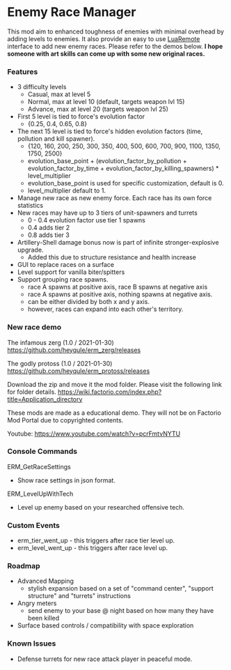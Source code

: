 # Enemy Race Manager
This mod aim to enhanced toughness of enemies with minimal overhead by adding levels to enemies. 
It also provide an easy to use [LuaRemote](https://lua-api.factorio.com/latest/LuaRemote.html) interface to add new enemy races. Please refer to the demos below.
**I hope someone with art skills can come up with some new original races.**

### Features
- 3 difficulty levels 
  * Casual, max at level 5
  * Normal, max at level 10 (default, targets weapon lvl 15) 
  * Advance, max at level 20 (targets weapon lvl 25)
- First 5 level is tied to force's evolution factor
  * {0.25, 0.4, 0.65, 0.8}
- The next 15 level is tied to force's hidden evolution factors (time, pollution and kill spawner).
  * {120, 160, 200, 250, 300, 350, 400, 500, 600, 700, 900, 1100, 1350, 1750, 2500}
  * evolution_base_point + (evolution_factor_by_pollution + evolution_factor_by_time + evolution_factor_by_killing_spawners) * level_multiplier
  * evolution_base_point is used for specific customization, default is 0.
  * level_multiplier default to 1.
- Manage new race as new enemy force.  Each race has its own force statistics
- New races may have up to 3 tiers of unit-spawners and turrets
  * 0 - 0.4 evolution factor use tier 1 spawns
  * 0.4 adds tier 2
  * 0.8 adds tier 3
- Artillery-Shell damage bonus now is part of infinite stronger-explosive upgrade.  
  * Added this due to structure resistance and health increase
- GUI to replace races on a surface
- Level support for vanilla biter/spitters
- Support grouping race spawns.    
  * race A spawns at positive axis, race B spawns at negative axis
  * race A spawns at positive axis, nothing spawns at negative axis.  
  * can be either divided by both x and y axis.
  * however, races can expand into each other's territory.
  
 
### New race demo
The infamous zerg (1.0 / 2021-01-30)
https://github.com/heyqule/erm_zerg/releases

The godly protoss (1.0 / 2021-01-30)
https://github.com/heyqule/erm_protoss/releases

Download the zip and move it the mod folder. Please visit the following link for folder details.  https://wiki.factorio.com/index.php?title=Application_directory

These mods are made as a educational demo. They will not be on Factorio Mod Portal due to copyrighted contents.

Youtube: https://www.youtube.com/watch?v=pcrFmtvNYTU 

### Console Commands
ERM_GetRaceSettings
  * Show race settings in json format.

ERM_LevelUpWithTech
  * Level up enemy based on your researched offensive tech.

### Custom Events
- erm_tier_went_up - this triggers after race tier level up.
- erm_level_went_up - this triggers after race level up.

### Roadmap
* Advanced Mapping
  * stylish expansion based on a set of "command center", "support structure" and "turrets" instructions
* Angry meters
  * send enemy to your base @ night based on how many they have been killed
* Surface based controls / compatibility with space exploration

### Known Issues
* Defense turrets for new race attack player in peaceful mode.